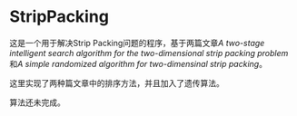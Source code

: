 # StripPacking
这是一个用于解决Strip Packing问题的程序，基于两篇文章*A two-stage intelligent search algorithm for the two-dimensional strip packing problem*和*A simple randomized algorithm for two-dimensinal strip packing*。

这里实现了两种篇文章中的排序方法，并且加入了遗传算法。

算法还未完成。
